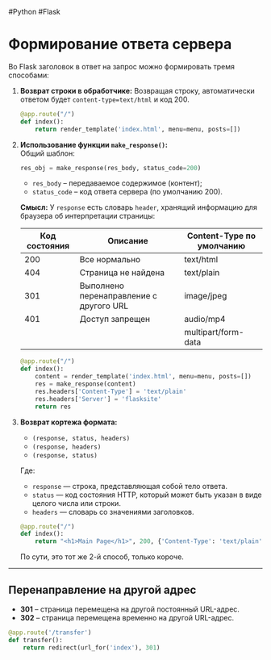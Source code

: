 #Python #Flask

# Формирование ответа сервера

Во Flask заголовок в ответ на запрос можно формировать тремя способами:

1. **Возврат строки в обработчике:** 
   Возвращая строку, автоматически ответом будет `content-type=text/html` и код 200.

   ```python
   @app.route("/")
   def index():
       return render_template('index.html', menu=menu, posts=[])
   ```

2. **Использование функции `make_response()`:**  
   Общий шаблон:
   ```python
   res_obj = make_response(res_body, status_code=200)
   ```

   - `res_body` – передаваемое содержимое (контент);
   - `status_code` – код ответа сервера (по умолчанию 200).

   **Смысл:** У `response` есть словарь `header`, хранящий информацию для браузера об интерпретации страницы:

   | Код состояния | Описание                                   | Content-Type по умолчанию |
   |---------------|-------------------------------------------|---------------------------|
   | 200           | Все нормально                            | text/html                 |
   | 404           | Страница не найдена                      | text/plain                |
   | 301           | Выполнено перенаправление с другого URL | image/jpeg                |
   | 401           | Доступ запрещен                          | audio/mp4                 |
   |               |                                           | multipart/form-data       |

   ```python
   @app.route("/")
   def index():
       content = render_template('index.html', menu=menu, posts=[])
       res = make_response(content)
       res.headers['Content-Type'] = 'text/plain'
       res.headers['Server'] = 'flasksite'
       return res
   ```

3. **Возврат кортежа формата:**
   - `(response, status, headers)`
   - `(response, headers)`
   - `(response, status)`

   Где:
   - `response` — строка, представляющая собой тело ответа.
   - `status` — код состояния HTTP, который может быть указан в виде целого числа или строки.
   - `headers` — словарь со значениями заголовков.

   ```python
   @app.route("/")
   def index():
       return "<h1>Main Page</h1>", 200, {'Content-Type': 'text/plain'}
   ```

   По сути, это тот же 2-й способ, только короче.

---

## Перенаправление на другой адрес

- **301** – страница перемещена на другой постоянный URL-адрес.
- **302** – страница перемещена временно на другой URL-адрес.

```python
@app.route('/transfer')
def transfer():
    return redirect(url_for('index'), 301)
```
